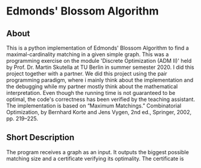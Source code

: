 # Edmonds' Blossom Algorithm
## About
This is a python implementation of Edmonds' Blossom Algorithm to find a maximal-cardinality matching in a given simple graph. This was a programming exercise on the module 'Discrete Optimization (ADM II)' held by Prof. Dr. Martin Skutella at TU Berlin in summer semester 2020. I did this project together with a partner. We did this project using the pair programming paradigm, where i mainly think about the implementation and the debugging while my partner mostly think about the mathematical interpretation. Even though the running time is not guaranteed to be optimal, the code's correctness has been verified by the teaching assistant. The implementation is based on “Maximum Matchings.” Combinatorial Optimization, by Bernhard Korte and Jens Vygen, 2nd ed., Springer, 2002, pp. 219–225.

## Short Description
The program receives a graph as an input. It outputs the biggest possible matching size and a certificate verifying its optimality. The certificate is 
